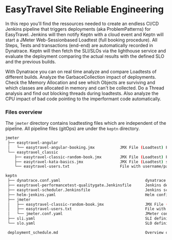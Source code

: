 # EasyTravel Site Reliable Engineering

In this repo you'll find the ressources needed to create an endless CI/CD Jenkins pipeline that triggers deployments (aka ProblemPatterns) for EasyTravel. Jenkins will then notify Keptn with a cloud event and Keptn will start a JMeter Web-Sessionbased Loadtest (full booking procedure). All Steps, Tests and transactions (end-end) are automatically recorded in Dynatrace. Keptn will then fetch the SLI/SLOs via the lighthouse service and evaluate the deployment comparing the actual results with the defined SLO and the previous builds.

With Dynatrace you can on real time analyze and compare Loadtests of different builds. Analyze the GarbaceCollection impact of deployments. Check the Memory Allocation and see which Objects are surviving and which classes are allocated in memory and can't be collected. Do a Thread analysis and find out blocking threads during loadtests. Also analyze the CPU impact of bad code pointing to the imperformant code automatically. 


### Files overview 

The `jmeter` directory contains loadtesting files which are independent of the pipeline. All pipeline files (gitOps) are under the `keptn` directory.

```bash
jmeter
 ├── easytravel-angular
 │   └── easytravel-angular-booking.jmx           JMX File (Loadtest) Full booking process for EasyTravel Angular 
 └── easytravel_classic
    ├── easytravel-classic-random-book.jmx        JMX File (Loadtest) Full booking process for EasyTravel Classic
    ├── easytravel-kata-basics.jmx                JMX File (Loadtest) simplee booking process for EasyTravel Classic
    └── easytravel-users.txt                      File with username/passwords. 

keptn
 ├── dynatrace.conf.yaml                                     dynatrace service provider configuration for Keptn
 ├── easytravel-performancetest-qualitygate.Jenkinsfile      Jenkins deployment Pipeline for EasyTravel
 ├── easytravel-scheduler.Jenkinsfile                        Jenkins scheduler for the deployment pipeline
 ├── helm-jenkins.yaml                                       Helm configuration as code for the Jenkins instance
 ├── jmeter
 │   ├── easytravel-classic-random-book.jmx                  JMX File (Loadtest) Full booking process for EasyTravel Classic
 │   ├── easytravel-users.txt                                File with username/passwords.
 │   └── jmeter.conf.yaml                                    JMeter configuration for Keptn
 ├── sli.yaml                                                SLI definitions for the project   
 └── slo.yaml                                                SLO definitions for the project   

 deployment_schedule.md                                      Overview of the deployment schedule for easytravel CET.
```



